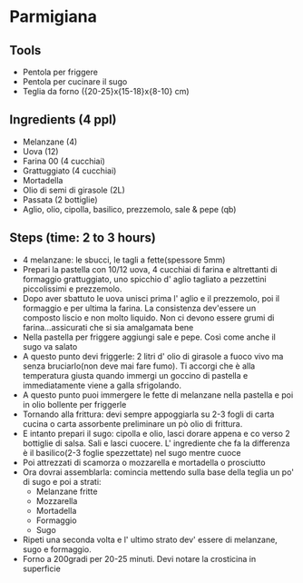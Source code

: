 # Parmigiana 

## Tools
- Pentola per friggere
- Pentola per cucinare il sugo
- Teglia da forno ({20-25}x{15-18}x{8-10} cm)

## Ingredients (4 ppl)
- Melanzane (4)
- Uova (12)
- Farina 00 (4 cucchiai)
- Grattuggiato (4 cucchiai)
- Mortadella
- Olio di semi di girasole (2L)
- Passata (2 bottiglie)
- Aglio, olio, cipolla, basilico, prezzemolo, sale & pepe (qb) 

## Steps (time: 2 to 3 hours)
- 4 melanzane: le sbucci, le tagli a fette(spessore 5mm) 
- Prepari la pastella con 10/12 uova, 4 cucchiai di farina e altrettanti di formaggio grattuggiato, uno spicchio d' aglio tagliato a pezzettini piccolissimi e prezzemolo. 
- Dopo aver sbattuto le uova unisci prima l' aglio e il prezzemolo, poi il formaggio e per ultima la farina. La consistenza dev'essere un composto liscio e non molto liquido. Non ci devono essere grumi di farina...assicurati che si sia amalgamata bene
- Nella pastella per friggere aggiungi sale e pepe. Così come anche il sugo va salato
- A questo punto devi friggerle: 2 litri d' olio di girasole a fuoco vivo ma senza bruciarlo(non deve mai fare fumo). Ti accorgi che è alla temperatura giusta quando immergi un goccino di pastella e immediatamente viene a galla sfrigolando. 
- A questo punto puoi immergere le fette di melanzane nella pastella e poi in olio bollente per friggerle
- Tornando alla frittura: devi sempre appoggiarla su 2-3 fogli di carta cucina o carta assorbente preliminare un pò olio di frittura.
- E intanto prepari il sugo: cipolla e olio, lasci dorare appena e co verso 2 bottiglie di salsa. Sali e lasci cuocere. L' ingrediente che fa la differenza è il basilico(2-3 foglie spezzettate) nel sugo mentre cuoce
- Poi attrezzati di scamorza o mozzarella e mortadella o prosciutto
- Ora dovrai assemblarla: comincia mettendo sulla base della teglia un po' di sugo e poi a strati:
    - Melanzane fritte
    - Mozzarella
    - Mortadella
    - Formaggio
    - Sugo
- Ripeti una seconda volta e l' ultimo strato dev' essere di melanzane, sugo e formaggio. 
- Forno a 200gradi per 20-25 minuti. Devi notare la crosticina in superficie
